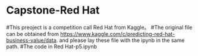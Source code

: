 # Capstone-Red Hat
#This preoject is a competition call Red Hat from Kaggle。
#The original file can be obtained from https://www.kaggle.com/c/predicting-red-hat-business-value/data. and please lay these file with the ipynb in the same path.
#The code in Red Hat-p5.ipynb

